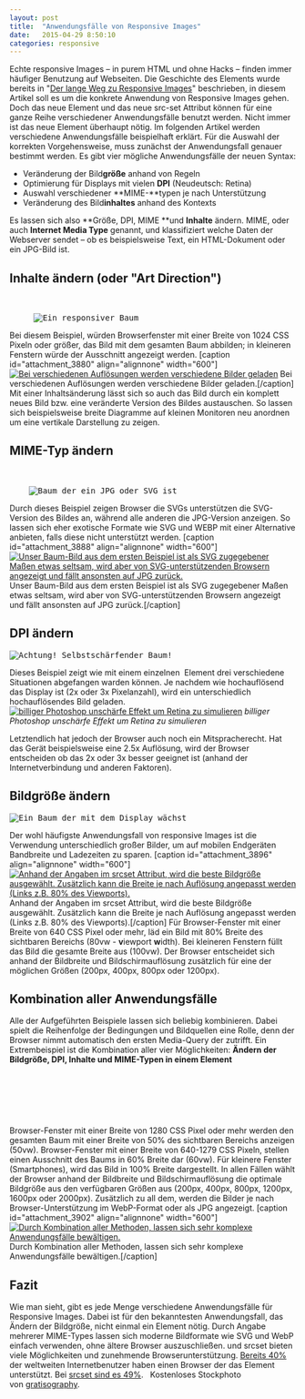 ```yaml
---
layout: post
title:  "Anwendungsfälle von Responsive Images"
date:   2015-04-29 8:50:10
categories: responsive
---
```


Echte responsive Images – in purem HTML und ohne Hacks – finden immer häufiger Benutzung auf Webseiten. Die Geschichte des <picture> Elements wurde bereits in "[Der lange Weg zu Responsive Images](http://www.onlinewerk.info/2015/02/der-weg-zu-responsive-images/ "Der lange Weg zu Responsive Images")" beschrieben, in diesem Artikel soll es um die konkrete Anwendung von Responsive Images gehen. Doch das neue <picture> Element und das neue src-set Attribut können für eine ganze Reihe verschiedener Anwendungsfälle benutzt werden. Nicht immer ist das neue <picture> Element überhaupt nötig. Im folgenden Artikel werden verschiedene Anwendungsfälle beispielhaft erklärt. Für die Auswahl der korrekten Vorgehensweise, muss zunächst der Anwendungsfall genauer bestimmt werden. Es gibt vier mögliche Anwendungsfälle der neuen Syntax:

*   Veränderung der Bild**größe** anhand von Regeln
*   Optimierung für Displays mit vielen **DPI** (Neudeutsch: Retina)
*   Auswahl verschiedener **MIME-**typen je nach Unterstützung
*   Veränderung des Bild**inhaltes** anhand des Kontexts

Es lassen sich also **Größe, DPI, MIME **und **Inhalte** ändern. MIME, oder auch **Internet Media Type** genannt, und klassifiziert welche Daten der Webserver sendet – ob es beispielsweise Text, ein HTML-Dokument oder ein JPG-Bild ist.  

## Inhalte ändern (oder "Art Direction")

<pre><picture>
     <source
            media="(min-width: 1024px)"
            srcset="baum-gesamt.jpg">
     <img
            src="baum-ausschnitt.jpg" alt="Ein responsiver Baum">
</picture></pre>

Bei diesem Beispiel, würden Browserfenster mit einer Breite von 1024 CSS Pixeln oder größer, das Bild mit dem gesamten Baum abbilden; in kleineren Fenstern würde der Ausschnitt angezeigt werden. [caption id="attachment_3880" align="alignnone" width="600"][![Bei verschiedenen Auflösungen werden verschiedene Bilder geladen](http://www.onlinewerk.info/wp-content/uploads/2015/02/art-direction.jpg)](http://www.onlinewerk.info/wp-content/uploads/2015/02/art-direction.jpg) Bei verschiedenen Auflösungen werden verschiedene Bilder geladen.[/caption] Mit einer Inhaltsänderung lässt sich so auch das Bild durch ein komplett neues Bild bzw. eine veränderte Version des Bildes austauschen. So lassen sich beispielsweise breite Diagramme auf kleinen Monitoren neu anordnen um eine vertikale Darstellung zu zeigen.  

## MIME-Typ ändern

<pre><picture>
    <source
           srcset="baum.svg"
           type="image/svg">
    <img
           src="baum.jpg" alt="Baum der ein JPG oder SVG ist">
</picture></pre>

Durch dieses Beispiel zeigen Browser die SVGs unterstützen die SVG-Version des Bildes an, während alle anderen die JPG-Version anzeigen. So lassen sich eher exotische Formate wie SVG und WEBP mit einer Alternative anbieten, falls diese nicht unterstützt werden. [caption id="attachment_3888" align="alignnone" width="600"][![Unser Baum-Bild aus dem ersten Beispiel ist als SVG zugegebener Maßen etwas seltsam, wird aber von SVG-unterstützenden Browsern angezeigt und fällt ansonsten auf JPG zurück.](http://www.onlinewerk.info/wp-content/uploads/2015/02/svg-fallback.jpg)](http://www.onlinewerk.info/wp-content/uploads/2015/02/svg-fallback.jpg) Unser Baum-Bild aus dem ersten Beispiel ist als SVG zugegebener Maßen etwas seltsam, wird aber von SVG-unterstützenden Browsern angezeigt und fällt ansonsten auf JPG zurück.[/caption]  

## DPI ändern

<pre><img
         src="baum.jpg" alt="Achtung! Selbstschärfender Baum!"
         srcset="baum@2x.jpg 2x, baum@3x.jpg 3x">
</pre>

Dieses Beispiel zeigt wie mit einem einzelnen <img> Element drei verschiedene Situationen abgefangen warden können. Je nachdem wie hochauflösend das Display ist (2x oder 3x Pixelanzahl), wird ein unterschiedlich hochauflösendes Bild geladen. [![*billiger Photoshop unschärfe Effekt um Retina zu simulieren*](http://www.onlinewerk.info/wp-content/uploads/2015/02/retina.jpg)](http://www.onlinewerk.info/wp-content/uploads/2015/02/retina.jpg) *billiger Photoshop unschärfe Effekt um Retina zu simulieren*

Letztendlich hat jedoch der Browser auch noch ein Mitspracherecht. Hat das Gerät beispielsweise eine 2.5x Auflösung, wird der Browser entscheiden ob das 2x oder 3x besser geeignet ist (anhand der Internetverbindung und anderen Faktoren).  

## Bildgröße ändern

<pre><img
         src="baum-400.jpg" alt="Ein Baum der mit dem Display wächst"
         sizes="(min-width: 640px) 80vw, 100vw"
         srcset="baum-200.jpg 200w,
                 baum-400.jpg 400w,
                 baum-800.jpg 800w,
                 baum-1200.jpg 1200w">
</pre>

Der wohl häufigste Anwendungsfall von responsive Images ist die Verwendung unterschiedlich großer Bilder, um auf mobilen Endgeräten Bandbreite und Ladezeiten zu sparen. [caption id="attachment_3896" align="alignnone" width="600"][![Anhand der Angaben im srcset Attribut, wird die beste Bildgröße ausgewählt. Zusätzlich kann die Breite je nach Auflösung angepasst werden (Links z.B. 80% des Viewports).](http://www.onlinewerk.info/wp-content/uploads/2015/02/sizes.jpg)](http://www.onlinewerk.info/wp-content/uploads/2015/02/sizes.jpg) Anhand der Angaben im srcset Attribut, wird die beste Bildgröße ausgewählt. Zusätzlich kann die Breite je nach Auflösung angepasst werden (Links z.B. 80% des Viewports).[/caption] Für Browser-Fenster mit einer Breite von 640 CSS Pixel oder mehr, läd ein Bild mit 80% Breite des sichtbaren Bereichs (80vw - **v**iewport **w**idth). Bei kleineren Fenstern füllt das Bild die gesamte Breite aus (100vw). Der Browser entscheidet sich anhand der Bildbreite und Bildschirmauflösung zusätzlich für eine der möglichen Größen (200px, 400px, 800px oder 1200px).  

## Kombination aller Anwendungsfälle

Alle der Aufgeführten Beispiele lassen sich beliebig kombinieren. Dabei spielt die Reihenfolge der Bedingungen und Bildquellen eine Rolle, denn der Browser nimmt automatisch den ersten Media-Query der zutrifft. Ein Extrembeispiel ist die Kombination aller vier Möglichkeiten: **Ändern der Bildgröße, DPI, Inhalte und MIME-Typen in einem <picture> Element**

<pre><picture>
    <source
           media="(**min-width:** **1280px**)"
           sizes="**50vw**"
           srcset="baum-gesamt-200.**webp** 200w,
                   baum-gesamt-400.webp 400w,
                   baum-gesamt-800.webp 800w,
                   baum-gesamt-1200.webp 1200w,
                   baum-gesamt-1600.webp 1600w,
                   baum-gesamt-2000.webp 2000w"
           type="image/**webp**">
    <source                         
           sizes="(**min-width:** **640px**) **60vw**, **100vw**"                         
           srcset="baum-ausschnitt-200.**webp** 200w,
                   baum-ausschnitt-400.webp 400w,
                   baum-ausschnitt-800.webp 800w,
                   baum-ausschnitt-1200.webp 1200w,
                   baum-ausschnitt-1600.webp 1600w,
                   baum-ausschnitt-2000.webp 2000w"
           type="image/webp">
    <source                         
           media="(**min-width:** **1280px**)"
           sizes="**50vw**"
           srcset="baum-gesamt-200.**jpg** 200w,
                   baum-gesamt-400.jpg 400w,
                   baum-gesamt-800.jpg 800w,
                   baum-gesamt-1200.jpg 1200w,
                   baum-gesamt-1600.jpg 1800w,
                   baum-gesamt-2000.jpg 2000w">
    <img                         
           src="baum-ausschnitt-400.jpg"alt="Bäume Bäume Bäume Wald"
           sizes="(**min-width:** **640px**) **60vw**, **100vw**"
           srcset="baum-ausschnitt-200.**jpg** 200w,
                   baum-ausschnitt-400.jpg 400w,
                   baum-ausschnitt-800.jpg 800w,
                   baum-ausschnitt-1200.jpg 1200w,
                   baum-ausschnitt-1600.jpg 1600w,
                   baum-ausschnitt-2000.jpg 2000w">
</picture></pre>

Browser-Fenster mit einer Breite von 1280 CSS Pixel oder mehr werden den gesamten Baum mit einer Breite von 50% des sichtbaren Bereichs anzeigen (50vw). Browser-Fenster mit einer Breite von 640-1279 CSS Pixeln, stellen einen Ausschnitt des Baums in 60% Breite dar (60vw). Für kleinere Fenster (Smartphones), wird das Bild in 100% Breite dargestellt. In allen Fällen wählt der Browser anhand der Bildbreite und Bildschirmauflösung die optimale Bildgröße aus den verfügbaren Größen aus (200px, 400px, 800px, 1200px, 1600px oder 2000px). Zusätzlich zu all dem, werden die Bilder je nach Browser-Unterstützung im WebP-Format oder als JPG angezeigt. [caption id="attachment_3902" align="alignnone" width="600"][![Durch Kombination aller Methoden, lassen sich sehr komplexe Anwendungsfälle bewältigen.](http://www.onlinewerk.info/wp-content/uploads/2015/02/kombination.jpg)](http://www.onlinewerk.info/wp-content/uploads/2015/02/kombination.jpg) Durch Kombination aller Methoden, lassen sich sehr komplexe Anwendungsfälle bewältigen.[/caption]  

## Fazit

Wie man sieht, gibt es jede Menge verschiedene Anwendungsfälle für Responsive Images. Dabei ist für den bekanntesten Anwendungsfall, das Ändern der Bildgröße, nicht einmal ein <picture> Element nötig. Durch Angabe mehrerer MIME-Types lassen sich moderne Bildformate wie SVG und WebP einfach verwenden, ohne ältere Browser auszuschließen. <picture> und srcset bieten viele Möglichkeiten und zunehmende Browserunterstützung. [Bereits 40%](http://caniuse.com/#search=picture) der weltweiten Internetbenutzer haben einen Browser der das <picture> Element unterstützt. Bei [srcset sind es 49%](http://caniuse.com/#search=srcset).   Kostenloses Stockphoto von [gratisography](http://www.gratisography.com/).
